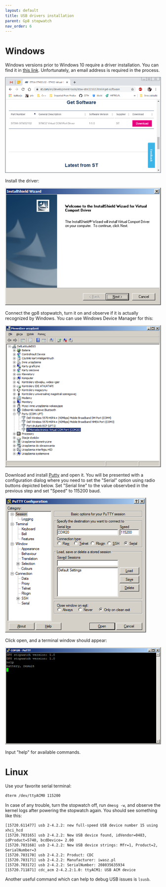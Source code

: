 ```yaml
---
layout: default
title: USB drivers installation
parent: Gp8 stopwatch
nav_order: 6
---
```

# Windows
Windows versions prior to Windows 10 require a driver installation. You can find it in [this link](https://www.st.com/en/development-tools/stsw-stm32102.html). Unfortunately, an email address is required in the process.

![Download the driver](01-con-driver-web.png)

Install the driver:

![Install the driver](02-installer-win-7.png)

Connect the gp8 stopwatch, turn it on and observe if it is actually recognized by Windows. You can use Windows Device Manager for this:

![Windows device manager](03-com-port-visible.png)

Download and install [Putty](https://www.putty.org/) and open it. You will be presented with a configuration dialog where you need to set the "Serial" option using radio buttons depicted below. Set "Serial line" to the value observbed in the previous step and set "Speed" to 115200 baud. 

![Putty settings](04-putty-connect.png)

Click open, and a terminal window should appear:

![Putty console](05-putty-running.png)

Input "help" for available commands.

# Linux
Use your favorite serial terminal:

``` sh
dterm /dev/ttyACM0 115200
```

In case of any trouble, turn the stopwatch off, run `dmesg -w`, and observe the kernel logs after powering the stopwatch again. You should see something like this:

```
[15720.611477] usb 2-4.2.2: new full-speed USB device number 15 using xhci_hcd
[15720.703165] usb 2-4.2.2: New USB device found, idVendor=0483, idProduct=5740, bcdDevice= 2.00
[15720.703168] usb 2-4.2.2: New USB device strings: Mfr=1, Product=2, SerialNumber=3
[15720.703170] usb 2-4.2.2: Product: CDC
[15720.703171] usb 2-4.2.2: Manufacturer: iwasz.pl
[15720.703172] usb 2-4.2.2: SerialNumber: 208035635934
[15720.711871] cdc_acm 2-4.2.2:1.0: ttyACM1: USB ACM device
```

Another useful command which can help to debug USB issues is `lsusb`. 
